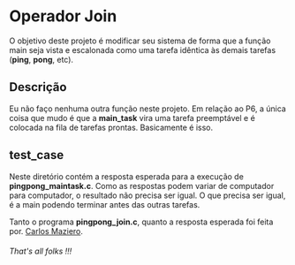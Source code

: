 # Operador Join
O objetivo deste projeto é modificar seu sistema de forma que a função main seja vista e escalonada como uma tarefa idêntica às demais tarefas (**ping**, **pong**, etc).

## Descrição
Eu não faço nenhuma outra função neste projeto. Em relação ao P6, a única coisa que mudo
é que a **main_task** vira uma tarefa preemptável e é colocada na fila de tarefas prontas.
Basicamente é isso.

## test_case
Neste diretório contém a resposta esperada para a execução de **pingpong_maintask.c**.
Como as respostas podem variar de computador para computador, o resultado não precisa ser igual.
O que precisa ser igual, é a main podendo terminar antes das outras tarefas.

Tanto o programa **pingpong_join.c**, quanto a resposta esperada foi feita por.
[Carlos Maziero](http://wiki.inf.ufpr.br/maziero/doku.php?id=start).

###### That's all folks !!!